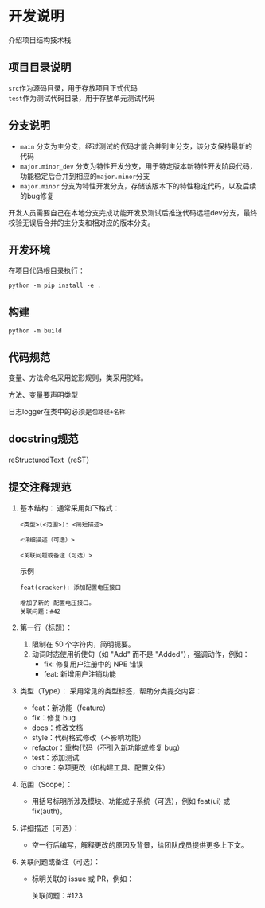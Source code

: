 # 开发说明

介绍项目结构技术栈

## 项目目录说明

`src`作为源码目录，用于存放项目正式代码  
`test`作为测试代码目录，用于存放单元测试代码

## 分支说明

- `main` 分支为主分支，经过测试的代码才能合并到主分支，该分支保持最新的代码  
- `major.minor_dev` 分支为特性开发分支，用于特定版本新特性开发阶段代码，功能稳定后合并到相应的`major.minor`分支  
- `major.minor` 分支为特性开发分支，存储该版本下的特性稳定代码，以及后续的bug修复  

开发人员需要自己在本地分支完成功能开发及测试后推送代码远程dev分支，最终校验无误后合并的主分支和相对应的版本分支。

## 开发环境

在项目代码根目录执行：  

```shell
python -m pip install -e .
```

## 构建

```shell
python -m build
```

## 代码规范

变量、方法命名采用蛇形规则，类采用驼峰。

方法、变量要声明类型

日志logger在类中的必须是`包路径+名称`

## docstring规范

reStructuredText（reST）

## 提交注释规范

1. 基本结构： 通常采用如下格式：

   ```
   <类型>(<范围>): <简短描述>

   <详细描述（可选）>
    
   <关联问题或备注（可选）>
   ```

   示例

   ```
   feat(cracker): 添加配置电压接口

   增加了新的 配置电压接口。
   关联问题：#42
   ```

2. 第一行（标题）：

    1. 限制在 50 个字符内，简明扼要。
    2. 动词时态使用祈使句（如 "Add" 而不是 "Added"），强调动作，例如：
       - fix: 修复用户注册中的 NPE 错误
       - feat: 新增用户注销功能

3. 类型（Type）： 采用常见的类型标签，帮助分类提交内容：

    - feat：新功能（feature）
    - fix：修复 bug
    - docs：修改文档
    - style：代码格式修改（不影响功能）
    - refactor：重构代码（不引入新功能或修复 bug）
    - test：添加测试
    - chore：杂项更改（如构建工具、配置文件）

4. 范围（Scope）：

    - 用括号标明所涉及模块、功能或子系统（可选），例如 feat(ui) 或 fix(auth)。

5. 详细描述（可选）：

   - 空一行后编写，解释更改的原因及背景，给团队成员提供更多上下文。

6. 关联问题或备注（可选）：

    - 标明关联的 issue 或 PR，例如：

      关联问题：#123
